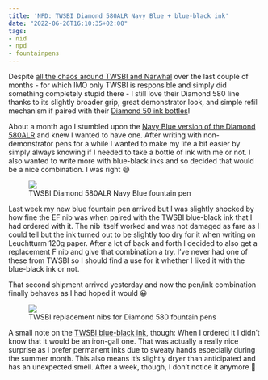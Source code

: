 ```yaml
---
title: 'NPD: TWSBI Diamond 580ALR Navy Blue + blue-black ink'
date: "2022-06-26T16:10:35+02:00"
tags:
- nid
- npd
- fountainpens
---
```


Despite [all the chaos around TWSBI and Narwhal](https://www.reddit.com/r/fountainpens/comments/viyiue/twsbi_vs_narwhal_update/) over the last couple of months - for which IMO only TWSBI is responsible and simply did something completely stupid there - I still love their Diamond 580 line thanks to its slightly broader grip, great demonstrator look, and simple refill mechanism if paired with their [Diamond 50 ink bottles](https://www.twsbi.com/collections/frontpage/products/twsbi-diamond-50-ink-bottles)!

About a month ago I stumbled upon the [Navy Blue version of the Diamond 580ALR](https://www.twsbi.com/collections/fountain-pens/products/twsbi-diamond-580alr-navy-blue-fountain-pen) and knew I wanted to have one. After writing with non-demonstrator pens for a while I wanted to make my life a bit easier by simply always knowing if I needed to take a bottle of ink with me or not. I also wanted to write more with blue-black inks and so decided that would be a nice combination. I was right 😅

<figure><img src="https://zerokspot.com/api/photos/2022/06/26/IMG_6734.jpeg?profile=1024"><figcaption>TWSBI Diamond 580ALR Navy Blue fountain pen</figcaption></figure>

Last week my new blue fountain pen arrived but I was slightly shocked by how fine the EF nib was when paired with the TWSBI blue-black ink that I had ordered with it. The nib itself worked and was not damaged as fare as I could tell but the ink turned out to be slightly too dry for it when writing on Leuchtturm 120g paper. After a lot of back and forth I decided to also get a replacement F nib and give that combination a try. I’ve never had one of these from TWSBI so I should find a use for it whether I liked it with the blue-black ink or not.

That second shipment arrived yesterday and now the pen/ink combination finally behaves as I had hoped it would 😀

<figure><img src="https://zerokspot.com/api/photos/2022/06/26/IMG_6756.jpeg?profile=1024"><figcaption>TWSBI replacement nibs for Diamond 580 fountain pens</figcaption></figure>

A small note on the [TWSBI blue-black ink](https://www.twsbi.com/collections/ink/products/twsbi-70ml-ink-blue-black), though: When I ordered it I didn’t know that it would be an iron-gall one. That was actually a really nice surprise as I prefer permanent inks due to sweaty hands especially during the summer month. This also means it’s slightly dryer than anticipated and has an unexpected smell. After a week, though, I don’t notice it anymore 🤣
